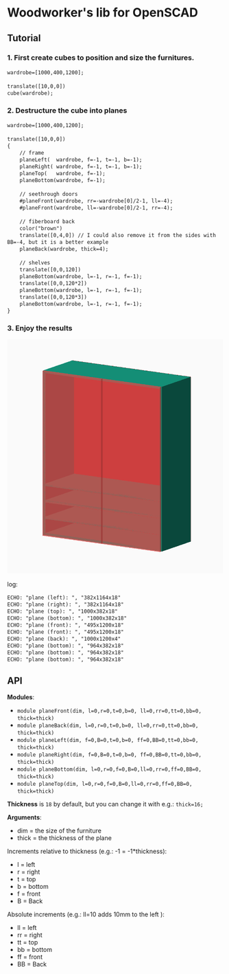 # Woodworker's lib for OpenSCAD

## Tutorial

### 1. First create cubes to position and size the furnitures.
```scad
wardrobe=[1000,400,1200];

translate([10,0,0])
cube(wardrobe);
```

### 2. Destructure the cube into planes
```scad
wardrobe=[1000,400,1200];

translate([10,0,0])
{
    // frame
    planeLeft(  wardrobe, f=-1, t=-1, b=-1);
    planeRight( wardrobe, f=-1, t=-1, b=-1);
    planeTop(   wardrobe, f=-1);
    planeBottom(wardrobe, f=-1);

    // seethrough doors
    #planeFront(wardrobe, rr=-wardrobe[0]/2-1, ll=-4);
    #planeFront(wardrobe, ll=-wardrobe[0]/2-1, rr=-4);

    // fiberboard back
    color("brown")
    translate([0,4,0]) // I could also remove it from the sides with BB=-4, but it is a better example
    planeBack(wardrobe, thick=4);

    // shelves
    translate([0,0,120]) 
    planeBottom(wardrobe, l=-1, r=-1, f=-1);
    translate([0,0,120*2]) 
    planeBottom(wardrobe, l=-1, r=-1, f=-1);
    translate([0,0,120*3]) 
    planeBottom(wardrobe, l=-1, r=-1, f=-1);
}
```

### 3. Enjoy the results
![./wardrobe.png](./wardrobe.png)

log:
```log
ECHO: "plane (left): ", "382x1164x18"
ECHO: "plane (right): ", "382x1164x18"
ECHO: "plane (top): ", "1000x382x18"
ECHO: "plane (bottom): ", "1000x382x18"
ECHO: "plane (front): ", "495x1200x18"
ECHO: "plane (front): ", "495x1200x18"
ECHO: "plane (back): ", "1000x1200x4"
ECHO: "plane (bottom): ", "964x382x18"
ECHO: "plane (bottom): ", "964x382x18"
ECHO: "plane (bottom): ", "964x382x18"
```

## API

**Modules**:

 - `module planeFront(dim, l=0,r=0,t=0,b=0, ll=0,rr=0,tt=0,bb=0, thick=thick)`
 - `module planeBack(dim, l=0,r=0,t=0,b=0, ll=0,rr=0,tt=0,bb=0, thick=thick)`
 - `module planeLeft(dim, f=0,B=0,t=0,b=0, ff=0,BB=0,tt=0,bb=0, thick=thick)`
 - `module planeRight(dim, f=0,B=0,t=0,b=0, ff=0,BB=0,tt=0,bb=0, thick=thick)`
 - `module planeBottom(dim, l=0,r=0,f=0,B=0,ll=0,rr=0,ff=0,BB=0, thick=thick)`
 - `module planeTop(dim, l=0,r=0,f=0,B=0,ll=0,rr=0,ff=0,BB=0, thick=thick)`

**Thickness** is `18` by default, but you can change it with e.g.: `thick=16;`

**Arguments**:

 - dim = the size of the furniture
 - thick = the thickness of the plane

Increments relative to thickness (e.g.: -1 = -1*thickness):
 - l = left
 - r = right
 - t = top
 - b = bottom
 - f = front
 - B = Back

Absolute increments (e.g.: ll=10 adds 10mm to the left ):
 - ll = left
 - rr = right
 - tt = top
 - bb = bottom
 - ff = front
 - BB = Back
